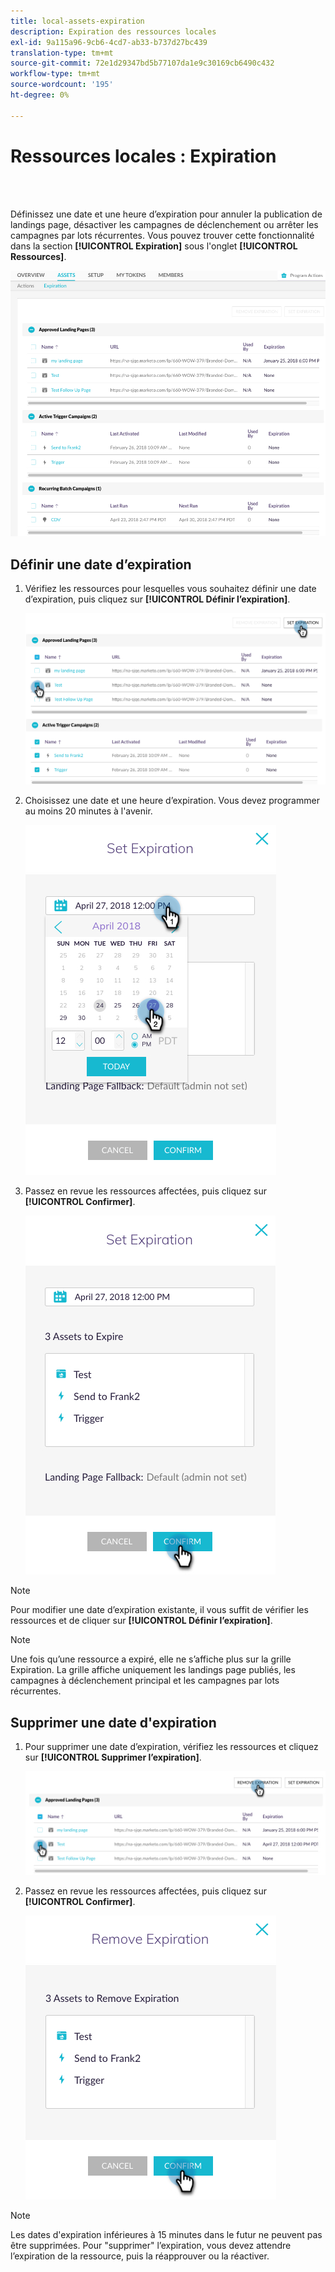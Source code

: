 ```yaml
---
title: local-assets-expiration
description: Expiration des ressources locales
exl-id: 9a115a96-9cb6-4cd7-ab33-b737d27bc439
translation-type: tm+mt
source-git-commit: 72e1d29347bd5b77107da1e9c30169cb6490c432
workflow-type: tm+mt
source-wordcount: '195'
ht-degree: 0%

---
```


# Ressources locales : Expiration

<br> 

Définissez une date et une heure d’expiration pour annuler la publication de landings page, désactiver les campagnes de déclenchement ou arrêter les campagnes par lots récurrentes. Vous pouvez trouver cette fonctionnalité dans la section **[!UICONTROL Expiration]** sous l&#39;onglet **[!UICONTROL Ressources]**.

![Image un](/help/sky/assets/programs/local-assets-expiration/local-assets-expiration-1.png)

## Définir une date d’expiration

1. Vérifiez les ressources pour lesquelles vous souhaitez définir une date d’expiration, puis cliquez sur **[!UICONTROL Définir l’expiration]**.

   ![Image 2](/help/sky/assets/programs/local-assets-expiration/local-assets-expiration-2.png)

1. Choisissez une date et une heure d’expiration. Vous devez programmer au moins 20 minutes à l&#39;avenir.

   ![Image trois](/help/sky/assets/programs/local-assets-expiration/local-assets-expiration-3.png)

1. Passez en revue les ressources affectées, puis cliquez sur **[!UICONTROL Confirmer]**.

   ![Image 4](/help/sky/assets/programs/local-assets-expiration/local-assets-expiration-4.png)

>[!NOTE]
>
>Pour modifier une date d’expiration existante, il vous suffit de vérifier les ressources et de cliquer sur **[!UICONTROL Définir l’expiration]**.

>[!NOTE]
>
>Une fois qu’une ressource a expiré, elle ne s’affiche plus sur la grille Expiration. La grille affiche uniquement les landings page publiés, les campagnes à déclenchement principal et les campagnes par lots récurrentes.

## Supprimer une date d&#39;expiration

1. Pour supprimer une date d’expiration, vérifiez les ressources et cliquez sur **[!UICONTROL Supprimer l’expiration]**.

   ![Image 5](/help/sky/assets/programs/local-assets-expiration/local-assets-expiration-5.png)

1. Passez en revue les ressources affectées, puis cliquez sur **[!UICONTROL Confirmer]**.

   ![Image six](/help/sky/assets/programs/local-assets-expiration/local-assets-expiration-6.png)

>[!NOTE]
>
>Les dates d&#39;expiration inférieures à 15 minutes dans le futur ne peuvent pas être supprimées. Pour &quot;supprimer&quot; l’expiration, vous devez attendre l’expiration de la ressource, puis la réapprouver ou la réactiver.
